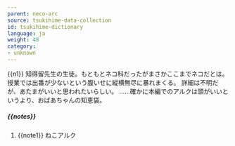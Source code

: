 ```yaml
---
parent: neco-arc
source: tsukihime-data-collection
id: tsukihime-dictionary
language: ja
weight: 48
category:
- unknown
---
```


{{n1}}
知得留先生の生徒。もともとネコ科だったがまさかここまでネコだとは。
授業では出番が少ないという腹いせに縦横無尽に暴れまくる。
詳細は不明だが、あたまがいいと思われたいらしい。
……確かに本編でのアルクは頭がいいというより、おばあちゃんの知恵袋。

##### {{notes}}

1. {{note1}} ねこアルク
